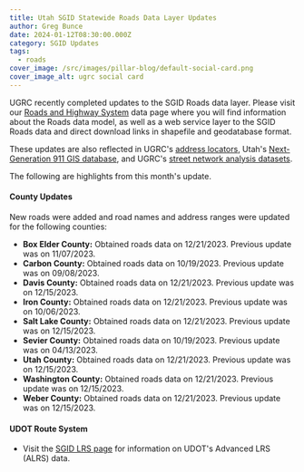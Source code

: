 ```yaml
---
title: Utah SGID Statewide Roads Data Layer Updates
author: Greg Bunce
date: 2024-01-12T08:30:00.000Z
category: SGID Updates
tags:
  - roads
cover_image: /src/images/pillar-blog/default-social-card.png
cover_image_alt: ugrc social card
---
```


UGRC recently completed updates to the SGID Roads data layer. Please visit our [Roads and Highway System](/products/sgid/transportation/road-centerlines) data page where you will find information about the Roads data model, as well as a web service layer to the SGID Roads data and direct download links in shapefile and geodatabase format.

These updates are also reflected in UGRC's [address locators](/products/sgid/address), Utah's [Next-Generation 911 GIS database](/solutions/for-emergency-response), and UGRC's [street network analysis datasets](/products/sgid/transportation/street-network).

The following are highlights from this month's update.

#### County Updates

New roads were added and road names and address ranges were updated for the following counties:

- **Box Elder County:** Obtained roads data on 12/21/2023. Previous update was on 11/07/2023.
- **Carbon County:** Obtained roads data on 10/19/2023. Previous update was on 09/08/2023.
- **Davis County:** Obtained roads data on 12/21/2023. Previous update was on 12/15/2023.
- **Iron County:** Obtained roads data on 12/21/2023. Previous update was on 10/06/2023.
- **Salt Lake County:** Obtained roads data on 12/21/2023. Previous update was on 12/15/2023.
- **Sevier County:** Obtained roads data on 10/19/2023. Previous update was on 04/13/2023.
- **Utah County:** Obtained roads data on 12/21/2023. Previous update was on 12/15/2023.
- **Washington County:** Obtained roads data on 12/21/2023. Previous update was on 12/15/2023.
- **Weber County:** Obtained roads data on 12/21/2023. Previous update was on 12/15/2023.

#### UDOT Route System

- Visit the [SGID LRS page](/products/sgid/transportation/road-centerlines) for information on UDOT's Advanced LRS (ALRS) data.

